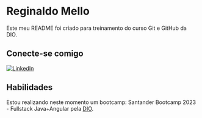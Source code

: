 # Reginaldo Mello
Este meu README foi criado para treinamento do curso Git e GitHub da DIO.

## Conecte-se comigo
[![LinkedIn](https://img.shields.io/badge/LinkedIn-FFF?style=for-the-badge&logo=linkedin&logoColor=0E76A8)](https://www.linkedin.com/in/reginaldo-de-oliveira-de-mello-b2902291?lipi=urn%3Ali%3Apage%3Ad_flagship3_profile_view_base_contact_details%3BFKg4CcEzTSi47a9GhWOUxg%3D%3D/)


## Habilidades
Estou realizando neste momento um bootcamp: Santander Bootcamp 2023 - Fullstack Java+Angular pela [DIO](https://web.dio.me/track/santander-bootcamp-2023-fullstack-java-angular). 